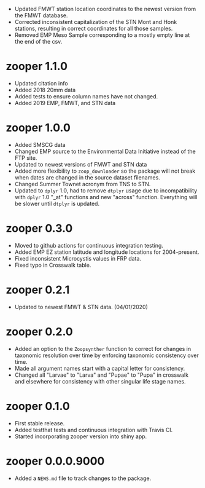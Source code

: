* Updated FMWT station location coordinates to the newest version from the FMWT database.
* Corrected inconsistent capitalization of the STN Mont and Honk stations, resulting in correct coordinates for all those samples.
* Removed EMP Meso Sample corresponding to a mostly empty line at the end of the csv.

# zooper 1.1.0

* Updated citation info
* Added 2018 20mm data
* Added tests to ensure column names have not changed.
* Added 2019 EMP, FMWT, and STN data

# zooper 1.0.0

* Added SMSCG data
* Changed EMP source to the Environmental Data Initiative instead of the FTP site.
* Updated to newest versions of FMWT and STN data
* Added more flexibility to `zoop_downloader` so the package will not break when dates are changed in the source dataset filenames.
* Changed Summer Townet acronym from TNS to STN.
* Updated to `dplyr` 1.0, had to remove `dtplyr` usage due to incompatibility with `dplyr` 1.0 "_at" functions and new "across" function. Everything will be slower until `dtplyr` is updated.

# zooper 0.3.0

* Moved to github actions for continuous integration testing. 
* Added EMP EZ station latitude and longitude locations for 2004-present.
* Fixed inconsistent Microcystis values in FRP data.
* Fixed typo in Crosswalk table.

# zooper 0.2.1

* Updated to newest FMWT & STN data. (04/01/2020)

# zooper 0.2.0

* Added an option to the `Zoopsynther` function to correct for changes in taxonomic resolution over time by enforcing taxonomic consistency over time.
* Made all argument names start with a capital letter for consistency.
* Changed all "Larvae" to "Larva" and "Pupae" to "Pupa" in crosswalk and elsewhere for consistency with other singular life stage names.

# zooper 0.1.0

* First stable release.
* Added testthat tests and continuous integration with Travis CI.
* Started incorporating zooper version into shiny app. 

# zooper 0.0.0.9000

* Added a `NEWS.md` file to track changes to the package.
